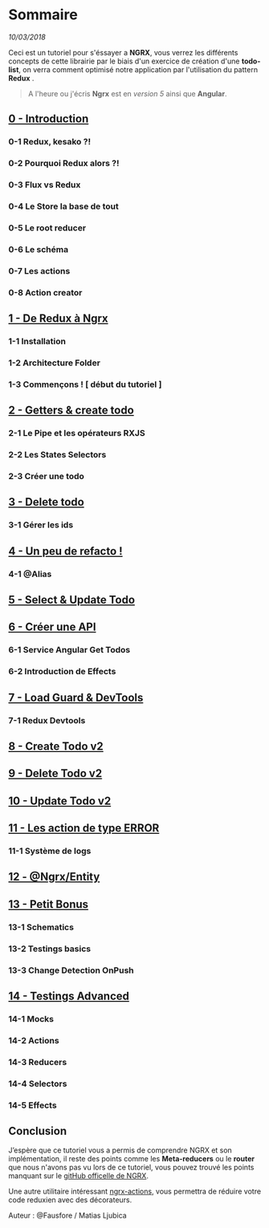 # Sommaire
*10/03/2018*

Ceci est un tutoriel pour s'éssayer a **NGRX**, vous verrez les différents concepts de cette librairie par le biais d'un exercice de création d'une **todo-list**, on verra comment optimisé notre application par l'utilisation du pattern **Redux** .

>A l'heure ou j'écris **Ngrx** est en *version 5* ainsi que **Angular**.

## [0 - Introduction](https://github.com/fausfore/ngrx-guide/blob/master/documentations/introduction.md)
### 0-1 Redux, kesako ?!
### 0-2 Pourquoi Redux alors ?!
### 0-3 Flux vs Redux
### 0-4 Le Store la base de tout
### 0-5  Le root reducer
### 0-6 Le schéma
### 0-7 Les actions
### 0-8  Action creator

## [1 - De Redux à Ngrx](https://github.com/fausfore/ngrx-guide/blob/master/documentations/step-1.md)
### 1-1 Installation
### 1-2 Architecture Folder
### 1-3 Commençons ! [ début du tutoriel ]

## [2 - Getters & create todo](https://github.com/fausfore/ngrx-guide/blob/master/documentations/step-2.md)
### 2-1 Le Pipe et les opérateurs RXJS
### 2-2 Les States Selectors
### 2-3 Créer une todo

## [3 - Delete todo](https://github.com/fausfore/ngrx-guide/blob/master/documentations/step-3.md)
### 3-1 Gérer les ids

## [4 - Un peu de refacto !](https://github.com/fausfore/ngrx-guide/blob/master/documentations/step-4.md)
### 4-1 @Alias

## [5 - Select & Update Todo](https://github.com/fausfore/ngrx-guide/blob/master/documentations/step-5.md)

## [6 - Créer une API](https://github.com/fausfore/ngrx-guide/blob/master/documentations/step-6.md)
### 6-1 Service Angular Get Todos
### 6-2 Introduction de Effects

## [7 - Load Guard & DevTools](https://github.com/fausfore/ngrx-guide/blob/master/documentations/step-7.md)
### 7-1 Redux Devtools

## [8 - Create Todo v2](https://github.com/fausfore/ngrx-guide/blob/master/documentations/step-8.md)

## [9 - Delete Todo v2](https://github.com/fausfore/ngrx-guide/blob/master/documentations/step-9.md)

## [10 - Update Todo v2](https://github.com/fausfore/ngrx-guide/blob/master/documentations/step-10.md)

## [11 - Les action de type ERROR](https://github.com/fausfore/ngrx-guide/blob/master/documentations/step-11.md)
### 11-1 Système de logs

## [12 - @Ngrx/Entity](https://github.com/fausfore/ngrx-guide/blob/master/documentations/step-12.md)

## [13 - Petit Bonus](https://github.com/fausfore/ngrx-guide/blob/master/documentations/step-13.md)
### 13-1 Schematics
### 13-2 Testings basics
### 13-3 Change Detection OnPush

## [14 - Testings Advanced](https://github.com/fausfore/ngrx-guide/blob/master/documentations/step-14.md)
### 14-1 Mocks
### 14-2 Actions
### 14-3 Reducers
### 14-4 Selectors
### 14-5 Effects

## Conclusion 

J’espère que ce tutoriel vous a permis de comprendre NGRX et son implémentation, il reste des points comme les **Meta-reducers** ou le **router** que nous n'avons pas vu lors de ce tutoriel, vous pouvez trouvé les points manquant sur le [gitHub officelle de NGRX](https://github.com/ngrx/platform).

Une autre utilitaire intéressant [ngrx-actions](https://github.com/amcdnl/ngrx-actions), vous permettra de réduire votre code reduxien avec des décorateurs.


Auteur : @Fausfore / Matias Ljubica

<!--stackedit_data:
eyJoaXN0b3J5IjpbLTk4MDM1NjE4OCwxODIwNzMxMTEwLDE1Nj
czMzE2NDJdfQ==
-->